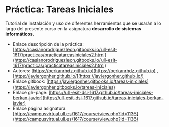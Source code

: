 # **Práctica: Tareas Iniciales**

Tutorial de instalación y uso de diferentes herramientas que se usarán a lo largo del presente curso en la asignatura **desarrollo de sistemas informáticos.**

* Enlace descripción de la práctica: [https://casianorodriguezleon.gitbooks.io/ull-esit-1617/practicas/practicatareasiniciales2.html](https://casianorodriguezleon.gitbooks.io/ull-esit-1617/practicas/practicatareasiniciales2.html)
* Autores: [https://berkanrhdz.github.io](https://berkanrhdz.github.io) , [https://javiergonher.github.io/](https://javiergonher.github.io/)
* Enlace gitbook: [https://javiergonher.gitbooks.io/tareas-iniciales](https://javiergonher.gitbooks.io/tareas-iniciales)
* Enlace gh-page: [https://ull-esit-dsi-1617.github.io/tareas-iniciales-berkan-javier](https://ull-esit-dsi-1617.github.io/tareas-iniciales-berkan-javier)
* Enlace página asignatura: [https://campusvirtual.ull.es/1617/course/view.php?id=1136](https://campusvirtual.ull.es/1617/course/view.php?id=1136)
